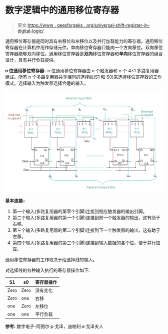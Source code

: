 # 数字逻辑中的通用移位寄存器

> 原文:[https://www . geesforgeks . org/universal-shift-register-in-digital-logic/](https://www.geeksforgeeks.org/universal-shift-register-in-digital-logic/)

通用移位寄存器是同时具有右移位和左移位以及并行加载能力的寄存器。通用移位寄存器在计算机中用作存储元件。单向移位寄存器只能向一个方向移位。双向移位寄存器能够双向移位。通用移位寄存器是**双向**移位寄存器和**单向**移位寄存器的组合设计，具有并行负载提供。

**n 位通用移位寄存器–**
n 位通用移位寄存器由 n 个触发器和 n 个 4×1 多路复用器组成。所有 n 个多路复用器共享相同的选择线(S1 和 S0)来选择移位寄存器的工作模式。选择输入为触发器选择合适的输入。

![](img/518ee9299a61ca062c5a819351ceec6b.png)

**基本连接–**

1.  第一个输入(多路复用器的第零个引脚)连接到相应触发器的输出引脚。
2.  第二个输入(多路复用器的第一个引脚)连接到前一个触发器的输出，这有助于右移。
3.  第三个输入(多路复用器的第二个引脚)连接到下一个触发器的输出，这有助于左移。
4.  第四个输入(多路复用器的第三个引脚)连接到输入数据的各个位，便于并行加载。

通用移位寄存器的工作取决于给选择线的输入。

对选择线的各种输入执行的寄存器操作如下:

<center>

| S1 | s0 | 寄存器操作 |
| --- | --- | --- |
| Zero | Zero | 没有变化 |
| Zero | one | 右移 |
| one | Zero | 左移位 |
| one | one | 平行负载 |

</center>

**参考:**
数字电子-阿图尔·p·戈泽，迪帕利·a·戈泽夫人